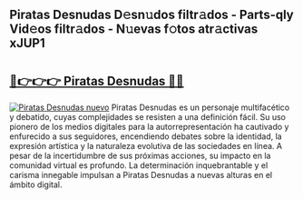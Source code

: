 ## Piratas Desnudas D𝚎sn𝚞dos filtr𝚊dos - Parts-qly Vid𝚎os filtr𝚊dos - N𝚞evas f𝚘tos atr𝚊ctivas xJUP1

# <h2><a href="http://mbbqwk0.tromn.icu/?c=Piratas+Desnudas">🔗👉👉👉 Piratas Desnudas 🔗🔗</a></h2>

[![Piratas Desnudas nuevo](https://i.imgur.com/pEAQMta.gif)](http://mbbqwk0.tromn.icu/?c=Piratas+Desnudas)
Piratas Desnudas es un personaje multifacético y debatido, cuyas complejidades se resisten a una definición fácil.  Su uso pionero de los medios digitales para la autorrepresentación ha cautivado y enfurecido a sus seguidores, encendiendo debates sobre la identidad, la expresión artística y la naturaleza evolutiva de las sociedades en línea. A pesar de la incertidumbre de sus próximas acciones, su impacto en la comunidad virtual es profundo. La determinación inquebrantable y el carisma innegable impulsan a Piratas Desnudas a nuevas alturas en el ámbito digital.
